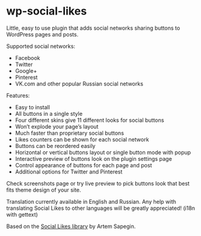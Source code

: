 wp-social-likes
===============

Little, easy to use plugin that adds social networks sharing buttons to WordPress pages and posts.

Supported social networks:

 * Facebook
 * Twitter
 * Google+
 * Pinterest
 * VK.com and other popular Russian social networks

Features:

 * Easy to install
 * All buttons in a single style
 * Four different skins give 11 different looks for social buttons 
 * Won’t explode your page’s layout
 * Much faster than proprietary social buttons
 * Likes counters can be shown for each social network
 * Buttons can be reordered easily
 * Horizontal or vertical buttons layout or single button mode with popup
 * Interactive preview of buttons look on the plugin settings page
 * Control appearance of buttons for each page and post
 * Additional options for Twitter and Pinterest
 
Check screenshots page or try live preview to pick buttons look that best fits theme design of your site.
 
Translation currently available in English and Russian. Any help with translating Social Likes to other languages will be greatly appreciated! (i18n with gettext)

Based on the [Social Likes library](http://sapegin.me/projects/social-likes) by Artem Sapegin.
